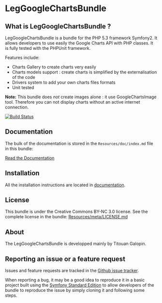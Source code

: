 LegGoogleChartsBundle
=====================

What is LegGoogleChartsBundle ?
-------------------------------

LegGoogleChartsBundle is a bundle for the PHP 5.3 framework Symfony2.
It allows developers to use easily the Google Charts API with PHP classes.
It is fully tested with the PHPUnit framework.

Features include:

- Charts Gallery to create charts very easily
- Charts models support : create charts is simplified by the externalisation of the code
- Drivers system to add your own charts files formats
- Unit tested

**Note:** This bundle does *not* create images alone : it use GoogleChartsImage tool.
Therefore you can not display charts without an active internet connection.

[![Build Status](https://secure.travis-ci.org/tgalopin/LegGoogleChartsBundle.png?branch=master)](http://travis-ci.org/tgalopin/LegGoogleChartsBundle)

Documentation
-------------

The bulk of the documentation is stored in the `Resources/doc/index.md`
file in this bundle:

[Read the Documentation](https://github.com/tgalopin/LegGoogleChartsBundle/blob/master/Resources/doc/index.md)

Installation
------------

All the installation instructions are located in [documentation](https://github.com/tgalopin/LegGoogleChartsBundle/blob/master/Resources/doc/index.md).

License
-------

This bundle is under the Creative Commons BY-NC 3.0 license. See the complete license in the bundle: [Resources/meta/LICENSE.md](https://github.com/tgalopin/LegGoogleChartsBundle/blob/master/Resources/meta/LICENSE.md)

About
-----

The LegGoogleChartsBundle is developped mainly by Titouan Galopin.

Reporting an issue or a feature request
---------------------------------------

Issues and feature requests are tracked in the [Github issue tracker](https://github.com/tgalopin/LegGoogleChartsBundle/issues).

When reporting a bug, it may be a good idea to reproduce it in a basic project
built using the [Symfony Standard Edition](https://github.com/symfony/symfony-standard)
to allow developers of the bundle to reproduce the issue by simply cloning it
and following some steps.
